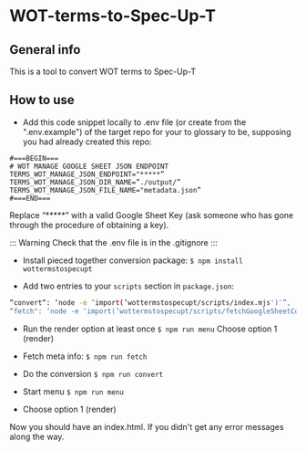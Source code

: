 # WOT-terms-to-Spec-Up-T

## General info

This is a tool to convert WOT terms to Spec-Up-T

## How to use

- Add this code snippet locally to .env file (or create from the  ".env.example") of the target repo for your to glossary to be, supposing you had already created this repo:

```
#===BEGIN===
# WOT MANAGE GOOGLE SHEET JSON ENDPOINT
TERMS_WOT_MANAGE_JSON_ENDPOINT="*****”
TERMS_WOT_MANAGE_JSON_DIR_NAME=”./output/”
TERMS_WOT_MANAGE_JSON_FILE_NAME="metadata.json”
#===END===
```

Replace “*****” with a valid Google Sheet Key (ask someone who has gone through the procedure of obtaining a key).

::: Warning
Check that the .env file is in the .gitignore
:::

- Install pieced together conversion package:
```$ npm install wottermstospecupt```

- Add two entries to your `scripts` section in `package.json`:

```bash
“convert“: ‘node -e ″import(’wottermstospecupt/scripts/index.mjs')″”,
“fetch": ‘node -e ″import(’wottermstospecupt/scripts/fetchGoogleSheetContent.mjs')″”
```

- Run the render option at least once
```$ npm run menu```
Choose option 1 (render)

- Fetch meta info:
```$ npm run fetch```

- Do the conversion
```$ npm run convert```

- Start menu
```$ npm run menu```

- Choose option 1 (render)

Now you should have an index.html. If you didn't get any error messages along the way.